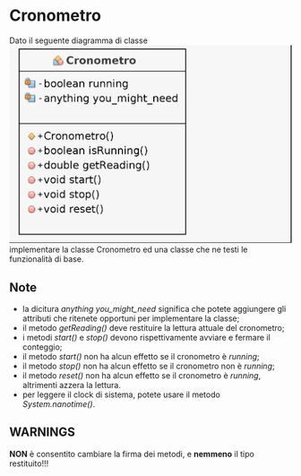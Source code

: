 # Cronometro
Dato il seguente diagramma di classe![](Cronometro.png) implementare la classe Cronometro ed una classe che ne testi le funzionalità di base.
## Note
* la dicitura *anything you_might_need* significa che potete aggiungere gli attributi che ritenete opportuni per implementare la classe;
* il metodo *getReading()* deve restituire la lettura attuale del cronometro;
* i metodi *start()* e *stop()* devono rispettivamente avviare e fermare il conteggio;
* il metodo *start()* non ha alcun effetto se il cronometro è *running*;
* il metodo *stop()* non ha alcun effetto se il cronometro non è *running*;
* il metodo *reset()* non ha alcun effetto se il cronometro è *running*, altrimenti azzera la lettura.
* per leggere il clock di sistema, potete usare il metodo *System.nanotime()*.

## WARNINGS
**NON** è consentito cambiare la firma dei metodi, e **nemmeno** il tipo restituito!!!